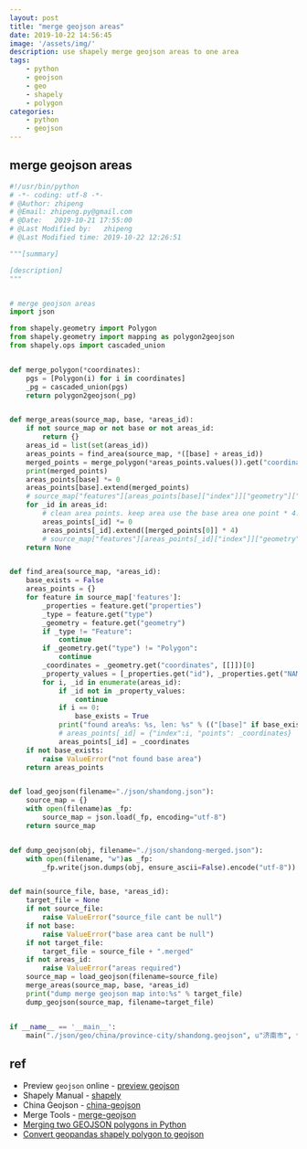 ```yaml
---
layout: post
title: "merge geojson areas"
date: 2019-10-22 14:56:45
image: '/assets/img/'
description: use shapely merge geojson areas to one area
tags:
    - python
    - geojson
    - geo
    - shapely
    - polygon
categories:
    - python
    - geojson
---
```


## merge geojson areas

```python
#!/usr/bin/python
# -*- coding: utf-8 -*-
# @Author: zhipeng
# @Email: zhipeng.py@gmail.com
# @Date:   2019-10-21 17:55:00
# @Last Modified by:   zhipeng
# @Last Modified time: 2019-10-22 12:26:51

"""[summary]

[description]
"""


# merge geojson areas
import json

from shapely.geometry import Polygon
from shapely.geometry import mapping as polygon2geojson
from shapely.ops import cascaded_union


def merge_polygon(*coordinates):
    pgs = [Polygon(i) for i in coordinates]
    _pg = cascaded_union(pgs)
    return polygon2geojson(_pg)


def merge_areas(source_map, base, *areas_id):
    if not source_map or not base or not areas_id:
        return {}
    areas_id = list(set(areas_id))
    areas_points = find_area(source_map, *([base] + areas_id))
    merged_points = merge_polygon(*areas_points.values()).get("coordinates")[0]
    print(merged_points)
    areas_points[base] *= 0
    areas_points[base].extend(merged_points)
    # source_map["features"][areas_points[base]["index"]]["geometry"]["coordinates"] = [merged_points]
    for _id in areas_id:
        # clean area points. keep area use the base area one point * 4. like: [[0,0], [0,0], [0,0], [0,0]]
        areas_points[_id] *= 0
        areas_points[_id].extend([merged_points[0]] * 4)
        # source_map["features"][areas_points[_id]["index"]]["geometry"]["coordinates"] = []
    return None


def find_area(source_map, *areas_id):
    base_exists = False
    areas_points = {}
    for feature in source_map['features']:
        _properties = feature.get("properties")
        _type = feature.get("type")
        _geometry = feature.get("geometry")
        if _type != "Feature":
            continue
        if _geometry.get("type") != "Polygon":
            continue
        _coordinates = _geometry.get("coordinates", [[]])[0]
        _property_values = [_properties.get("id"), _properties.get("NAME")]
        for i, _id in enumerate(areas_id):
            if _id not in _property_values:
                continue
            if i == 0:
                base_exists = True
            print("found area%s: %s, len: %s" % (("[base]" if base_exists else "[area]"), _id, len(_coordinates)))
            # areas_points[_id] = {"index":i, "points": _coordinates}
            areas_points[_id] = _coordinates
    if not base_exists:
        raise ValueError("not found base area")
    return areas_points


def load_geojson(filename="./json/shandong.json"):
    source_map = {}
    with open(filename)as _fp:
        source_map = json.load(_fp, encoding="utf-8")
    return source_map


def dump_geojson(obj, filename="./json/shandong-merged.json"):
    with open(filename, "w")as _fp:
        _fp.write(json.dumps(obj, ensure_ascii=False).encode("utf-8"))


def main(source_file, base, *areas_id):
    target_file = None
    if not source_file:
        raise ValueError("source_file cant be null")
    if not base:
        raise ValueError("base area cant be null")
    if not target_file:
        target_file = source_file + ".merged"
    if not areas_id:
        raise ValueError("areas required")
    source_map = load_geojson(filename=source_file)
    merge_areas(source_map, base, *areas_id)
    print("dump merge geojson map into:%s" % target_file)
    dump_geojson(source_map, filename=target_file)


if __name__ == '__main__':
    main("./json/geo/china/province-city/shandong.geojson", u"济南市", *[u"莱芜市", u"莱芜市", ])

```

## ref
- Preview `geojson` online - [preview geojson][]
- Shapely Manual - [shapely][]
- China Geojson - [china-geojson][]
- Merge Tools  - [merge-geojson][]
- [Merging two GEOJSON polygons in Python][]
- [Convert geopandas shapely polygon to geojson][]


[preview geojson]: http://geojson.io/#map=8/36.320/118.724
[shapely]: https://shapely.readthedocs.io/en/stable/manual.html
[china-geojson]: https://github.com/Ox0400/china-geojson
[merge-geojson]: https://github.com/Ox0400/china-geojson/blob/master/merge-areas.py
[Convert geopandas shapely polygon to geojson]: https://stackoverflow.com/q/51486454
[Merging two GEOJSON polygons in Python]: https://stackoverflow.com/a/51840955/3992791



